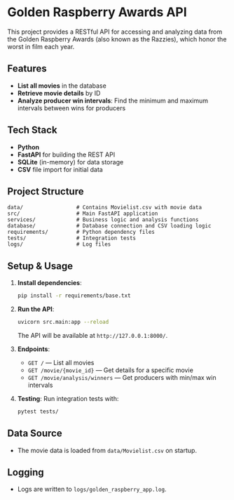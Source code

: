 # Golden Raspberry Awards API

This project provides a RESTful API for accessing and analyzing data from the Golden Raspberry Awards (also known as the Razzies), which honor the worst in film each year.

## Features
- **List all movies** in the database
- **Retrieve movie details** by ID
- **Analyze producer win intervals**: Find the minimum and maximum intervals between wins for producers

## Tech Stack
- **Python**
- **FastAPI** for building the REST API
- **SQLite** (in-memory) for data storage
- **CSV** file import for initial data

## Project Structure
```
data/                 # Contains Movielist.csv with movie data
src/                  # Main FastAPI application
services/             # Business logic and analysis functions
database/             # Database connection and CSV loading logic
requirements/         # Python dependency files
tests/                # Integration tests
logs/                 # Log files
```

## Setup & Usage
1. **Install dependencies**:
   ```bash
   pip install -r requirements/base.txt
   ```

2. **Run the API**:
   ```bash
   uvicorn src.main:app --reload
   ```
   The API will be available at `http://127.0.0.1:8000/`.

3. **Endpoints**:
   - `GET /` — List all movies
   - `GET /movie/{movie_id}` — Get details for a specific movie
   - `GET /movie/analysis/winners` — Get producers with min/max win intervals

4. **Testing**:
   Run integration tests with:
   ```bash
   pytest tests/
   ```

## Data Source
- The movie data is loaded from `data/Movielist.csv` on startup.

## Logging
- Logs are written to `logs/golden_raspberry_app.log`.
